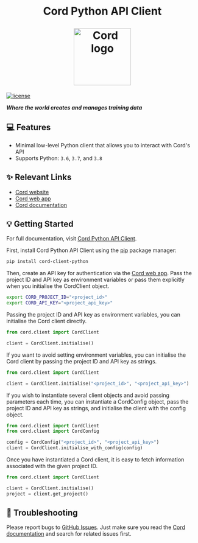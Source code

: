 <h1 align="center">
  <p align="center">Cord Python API Client</p>
  <a href="https://cord.tech"><img src="https://app.cord.tech/CordLogo.svg" width="150" alt="Cord logo"/></a>
</h1>

[![license](https://img.shields.io/badge/License-Apache%202.0-blue.svg)](https://opensource.org/licenses/Apache-2.0)

***Where the world creates and manages training data***

## 💻 Features

- Minimal low-level Python client that allows you to interact with Cord's API
- Supports Python: `3.6`, `3.7`, and `3.8`

## ✨ Relevant Links
* [Cord website](https://cord.tech)
* [Cord web app](https://app.cord.tech)
* [Cord documentation](https://docs.cord.tech)

## 💡 Getting Started

For full documentation, visit [Cord Python API Client](https://docs.cord.tech/docs/client/).

First, install Cord Python API Client using the [pip](https://pip.pypa.io/en/stable/installing) package manager:

```bash
pip install cord-client-python
```

Then, create an API key for authentication via the [Cord web app](https://app.cord.tech). Pass the project ID and API key as environment variables or pass them explicitly when you initialise the CordClient object.

```bash
export CORD_PROJECT_ID="<project_id>"
export CORD_API_KEY="<project_api_key>"
```

Passing the project ID and API key as environment variables, you can initialise the Cord client directly.

```python
from cord.client import CordClient

client = CordClient.initialise()
```

If you want to avoid setting environment variables, you can initialise the Cord client by passing the project ID and API key as strings.

```python
from cord.client import CordClient

client = CordClient.initialise("<project_id>", "<project_api_key>")
```

If you wish to instantiate several client objects and avoid passing parameters each time, you can instantiate a CordConfig object, pass the project ID and API key as strings, and initialise the client with the config object.

```py
from cord.client import CordClient
from cord.client import CordConfig

config = CordConfig("<project_id>", "<project_api_key>")
client = CordClient.initialise_with_config(config)
```

Once you have instantiated a Cord client, it is easy to fetch information associated with the given project ID.

```py
from cord.client import CordClient

client = CordClient.initialise()
project = client.get_project()
```

## 🐛 Troubleshooting

Please report bugs to [GitHub Issues](https://github.com/cord-team/cord-client-python/issues). Just make sure you read the [Cord documentation](https://docs.cord.tech) and search for related issues first.
